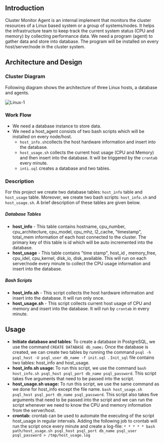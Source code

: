 ## Introduction

Cluster Monitor Agent is an internal implement that monitors the cluster resources of a Linux based system or a group of systems/nodes. It helps the infrastructure team to keep track the current system status (CPU and memory) by collecting performance data. We need a program (agent) to gather data and store into database. The program will be installed on every host/server/node in the cluster system. 

## Architecture and Design

### Cluster Diagram

Following diagram shows the architecture of three Linux hosts, a database and agents.

![Linux-1](https://user-images.githubusercontent.com/51927068/61390437-ca073780-a888-11e9-9f71-bac0ce4a226f.jpg)

### Work Flow

* We need a database instance to store data.
* We need a host_agent consists of two bash scripts which will be installed on every node/host.
  * `host_info.sh`collects the host hardware information and insert into the database.
  * `host_usage.sh` collects the current host usage (CPU and Memory) and then insert into the database. It will be triggered by the `crontab` every minute.
  * `inti.sql` creates a database and two tables. 

### Description

For this project we create two database tables: `host_info` table and `host_usage` table. Moreover, we create two bash scripts: `host_info.sh` and `host_usage.sh`. A brief description of these tables are given below. 

##### Database Tables

* **host_info**  - This table contains hostname, cpu_number, cpu_architecture, cpu_model, cpu_mhz, l2_cache, "timestamp", total_mem information of each host connected to the cluster. The primary key of this table is id which will be auto incremented into the database.
* **host_usage** - This table contains "time stamp", host_id , memory_free, cpu_idel, cpu_kernel, disk_io, disk_available. This will run on each server/node every minute to collect the CPU usage information and insert into the database.

##### Bash Scripts

* **host_info.sh** - This script collects the host hardware information  and insert into the database. It will run only once.
* **host_usage.sh** - This script collects current host usage of CPU and memory and insert into the database. It will run by `crontab` in every minute. 

## Usage

* **Initiate database and tables**: To create a database in PostgreSQL, we use the command `CREATE DATABASE db_name;` Once the database is created, we can create two tables by running the command `psql -h psql_host -U psql_user db_name -f init.sql `. `Init_sql` file contains two tables: host_info and host_usage.
* **host_info.sh usage:** To run this script, we use the command `bash host_info.sh psql_host psql_port db_name psql_password`. This script takes five arguments that need to be passed into the script. 
* **host_usage.sh usage:** To run this script, we use the same command as we done for host_info except the file name. `bash host_usage.sh psql_host psql_port db_name psql_password`. This script also takes five arguments that need to be passed into the script and we can run the script whenever we need to know the CPU and memory information from the server/host.
* **crontab:** crontab can be used to automate the executing of the script host_usage in regular intervals. Adding the following job to crontab will run the script once every minute and create a log-file: `* * * * * bash path/host_usage.sh psql_host psql_port db_name psql_user psql_password > /tmp/host_usage.log`





